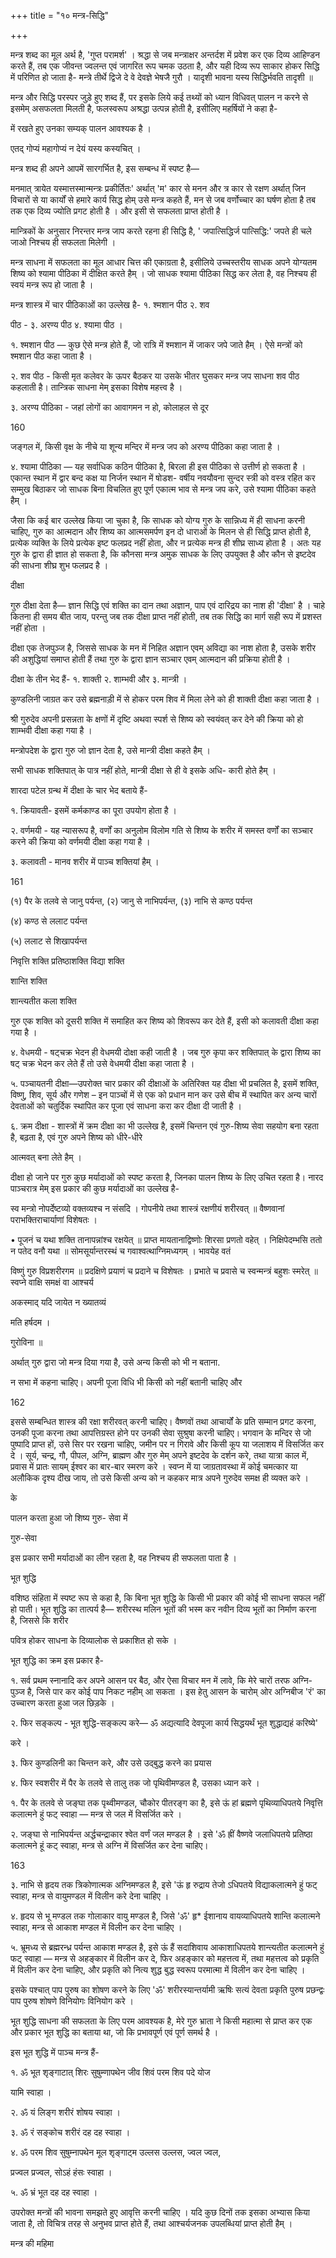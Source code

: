 +++
title = "१० मन्त्र-सिद्धि"

+++

मन्त्र शब्द का मूल अर्थ है, 'गुप्त परामर्श' । श्रद्धा से जब मन्त्राक्षर अन्तर्दश में प्रवेश कर एक दिव्य आहिण्डन करते हैं, तब एक जीवन्त ज्वलन्त एवं जागरित रूप चमक उठता है, और यही दिव्य रूप साकार होकर सिद्धि में परिणित हो जाता है- मन्त्रे तीर्थे द्विजे दे वे देवज्ञे भेषजै गुरौ । यादृशी भावना यस्य सिद्धिर्भवति तादृशी ॥ 

मन्त्र और सिद्धि परस्पर जुड़े हुए शब्द हैं, पर इसके लिये कई तथ्यों को ध्यान विधिवत् पालन न करने से इसमेम् असफलता मिलती है, फलस्वरूप अश्रद्धा उत्पन्न होती है, इसीलिए महर्षियों ने कहा है- 

में रखते हुए उनका सम्यक् पालन आवश्यक है । 

एतद् गोप्यं महागोप्यं न देयं यस्य कस्यचित् । 

मन्त्र शब्द ही अपने आपमें सारगर्भित है, इस सम्बन्ध में स्पष्ट है— 

मनमात् त्रायेत यस्मात्तस्मान्मन्त्रः प्रकीर्तितः' अर्थात् 'म' कार से मनन और त्र कार से रक्षण अर्थात् जिन विचारों से या कार्यों से हमारे कार्य सिद्ध होम् उसे मन्त्र कहते हैं, मन से जब वर्णोच्चार का घर्षण होता है तब तक एक दिव्य ज्योति प्रगट होती है । और इसी से सफलता प्राप्त होती है । 

मान्त्रिकों के अनुसार निरन्तर मन्त्र जाप करते रहना ही सिद्धि है, ' जपात्सिद्धिर्ज पात्सिद्धि:' जपते ही चले जाओ निश्चय ही सफलता मिलेगी । 

मन्त्र साधना में सफलता का मूल आधार चित्त की एकाग्रता है, इसीलिये उच्चस्तरीय साधक अपने योग्यतम शिष्य को श्यामा पीठिका में दीक्षित करते हैम् । जो साधक श्यामा पीठिका सिद्ध कर लेता है, वह निश्चय ही स्वयं मन्त्र रूप हो जाता है । 

मन्त्र शास्त्र में चार पीठिकाओं का उल्लेख है- १. श्मशान पीठ २. शव 

पीठ - ३. अरण्य पीठ ४. श्यामा पीठ । 

१. श्मशान पीठ — कुछ ऐसे मन्त्र होते हैं, जो रात्रि में श्मशान में जाकर जपे जाते हैम् । ऐसे मन्त्रों को श्मशान पीठ कहा जाता है । 

२. शव पीठ - किसी मृत कलेवर के ऊपर बैठकर या उसके भीतर घुसकर मन्त्र जप साधना शव पीठ कहलाती है। तान्त्रिक साधना मेम् इसका विशेष महत्त्व है । 

३. अरण्य पीठिका - जहां लोगों का आवागमन न हो, कोलाहल से दूर 

160 

जङ्गल में, किसी वृक्ष के नीचे या शून्य मन्दिर में मन्त्र जप को अरण्य पीठिका कहा जाता है । 

४. श्यामा पीठिका — यह सर्वाधिक कठिन पीठिका है, बिरला ही इस पीठिका से उत्तीर्ण हो सकता है । एकान्त स्थान में द्वार बन्द कक्ष या निर्जन स्थान में षोडश- वर्षीय नवयौवना सुन्दर स्त्री को वस्त्र रहित कर सम्मुख बिठाकर जो साधक बिना विचलित हुए पूर्ण एकात्म भाव से मन्त्र जप करे, उसे श्यामा पीठिका कहते हैम् । 

जैसा कि कई बार उल्लेख किया जा चुका है, कि साधक को योग्य गुरु के सान्निध्य में ही साधना करनी चाहिए, गुरु का आत्मदान और शिष्य का आत्मसमर्पण इन दो धाराओं के मिलन से ही सिद्धि प्राप्त होती है, प्रत्येक व्यक्ति के लिये प्रत्येक इष्ट फलप्रद नहीं होता, और न प्रत्येक मन्त्र ही शीघ्र साध्य होता है । अतः यह गुरु के द्वारा ही ज्ञात हो सकता है, कि कौनसा मन्त्र अमुक साधक के लिए उपयुक्त है और कौन से इष्टदेव की साधना शीघ्र शुभ फलप्रद है । 

दीक्षा 

गुरु दीक्षा देता है— ज्ञान सिद्धि एवं शक्ति का दान तथा अज्ञान, पाप एवं दारिद्रय का नाश ही 'दीक्षा' है । चाहे कितना ही समय बीत जाय, परन्तु जब तक दीक्षा प्राप्त नहीं होती, तब तक सिद्धि का मार्ग सही रूप में प्रशस्त नहीं होता । 

दीक्षा एक तेजपुञ्ज है, जिससे साधक के मन में निहित अज्ञान एवम् अविद्या का नाश होता है, उसके शरीर की अशुद्धियां समाप्त होती हैं तथा गुरु के द्वारा ज्ञान सञ्चार एवम् आत्मदान की प्रक्रिया होती है । 

दीक्षा के तीन भेद हैं- १. शाक्ती २. शाम्भवी और ३. मान्त्री । 

कुण्डलिनी जाग्रत कर उसे ब्रह्मनाड़ी में से होकर परम शिव में मिला लेने को ही शाक्ती दीक्षा कहा जाता है । 

श्री गुरुदेव अपनी प्रसन्नता के क्षणों में दृष्टि अथवा स्पर्श से शिष्य को स्वयंवत् कर देने की क्रिया को हो शाम्भवी दीक्षा कहा गया है । 

मन्त्रोपदेश के द्वारा गुरु जो ज्ञान देता है, उसे मान्त्री दीक्षा कहते हैम् । 

सभी साधक शक्तिपात् के पात्र नहीं होते, मान्त्री दीक्षा से ही वे इसके अधि- कारी होते हैम् । 

शारदा पटेल ग्रन्थ में दीक्षा के चार भेद बताये हैं- 

१. क्रियावती- इसमें कर्मकाण्ड का पूरा उपयोग होता है । 

२. वर्णमयी - यह न्यासरूप है, वर्णों का अनुलोम विलोम गति से शिष्य के शरीर में समस्त वर्णों का सञ्चार करने की क्रिया को वर्णमयी दीक्षा कहा गया है । 

३. कलावती - मानव शरीर में पाञ्च शक्तियां हैम् । 

161 

(१) पैर के तलवे से जानु पर्यन्त, (२) जानु से नाभिपर्यन्त, (३) नाभि से कण्ठ पर्यन्त 

(४) कण्ठ से ललाट पर्यन्त 

(५) ललाट से शिखापर्यन्त 

निवृत्ति शक्ति प्रतिष्ठाशक्ति विद्या शक्ति 

शान्ति शक्ति 

शान्त्यतीत कला शक्ति 

गुरु एक शक्ति को दूसरी शक्ति में समाहित कर शिष्य को शिवरूप कर देते हैं, इसी को कलावती दीक्षा कहा गया है । 

४. वेधमयी - षट्चक्र भेदन ही वेधमयी दोक्षा कही जाती है । जब गुरु कृपा कर शक्तिपात् के द्वारा शिष्य का षट् चक्र भेदन कर लेते हैं तो उसे वेधमयी दीक्षा कहा जाता है । 

५. पञ्चायतनी दीक्षा—उपरोक्त चार प्रकार की दीक्षाओं के अतिरिक्त यह दीक्षा भी प्रचलित है, इसमें शक्ति, विष्णु, शिव, सूर्य और गणेश – इन पाञ्चों में से एक को प्रधान मान कर उसे बीच में स्थापित कर अन्य चारों देवताओं को चतुर्दिक स्थापित कर पूजा एवं साधना करा कर दीक्षा दी जाती है । 

६. क्रम दीक्षा - शास्त्रों में क्रम दीक्षा का भी उल्लेख है, इसमें चिन्तन एवं गुरु-शिष्य सेवा सहयोग बना रहता है, बढ़ता है, एवं गुरु अपने शिष्य को धीरे-धीरे 

आत्मवत् बना लेते हैम् । 

दीक्षा हो जाने पर गुरु कुछ मर्यादाओं को स्पष्ट करता है, जिनका पालन शिष्य के लिए उचित रहता है। नारद पाञ्चरात्र मेम् इस प्रकार की कुछ मर्यादाओं का उल्लेख है- 

स्व मन्त्रो नोपर्देष्टव्यो वक्तव्यश्च न संसदि । गोपनीये तथा शास्त्रं रक्षणीयं शरीरवत् ॥ वैष्णवानां पराभक्तिराचार्याणां विशेषतः । 

• पूजनं च यथा शक्ति तानापन्नांश्च रक्षयेत् ॥ प्राप्त मायतानाद्विष्णोः शिरसा प्रणतो वहेत् । निक्षिपेदम्भसि ततो न पतेद वनौ यथा ॥ सोमसूर्यान्तरस्थं च गवाश्वत्थाग्निमध्यगम् । भावयेह वतं 

विष्णुं गुरु विप्रशरीरगम ॥ प्रदक्षिणे प्रयाणं च प्रदाने च विशेषतः । प्रभाते च प्रवासे च स्वन्मन्त्रं बहुशः स्मरेत् ॥ स्वप्ने वाक्षि समक्षं वा आश्चर्य 

अकस्माद् यदि जायेत न ख्यातव्यं 

मति हर्षदम । 

गुरोविना ॥ 

अर्थात् गुरु द्वारा जो मन्त्र दिया गया है, उसे अन्य किसी को भी न बताना. 

न सभा में कहना चाहिए। अपनी पूजा विधि भी किसी को नहीं बतानी चाहिए और 

162 

इससे सम्बन्धित शास्त्र की रक्षा शरीरवत् करनी चाहिए। वैष्णवों तथा आचार्यों के प्रति सम्मान प्रगट करना, उनकी पूजा करना तथा आपत्तिग्रस्त होने पर उनकी सेवा सुश्रुषा करनी चाहिए। भगवान के मन्दिर से जो पुष्पादि प्राप्त हों, उसे सिर पर रखना चाहिए, जमीन पर न गिरावे और किसी कूप या जलाशय में विसर्जित कर दे । सूर्य, चन्द्र, गौ, पीपल, अग्नि, ब्राह्मण और गुरु मेम् अपने इष्टदेव के दर्शन करे, तथा यात्रा काल में, प्रवास में प्रातः सायम् ईश्वर का बार-बार स्मरण करे । स्वप्न में या जाग्रतावस्था में कोई चमत्कार या अलौकिक दृश्य दीख जाय, तो उसे किसी अन्य को न कहकर मात्र अपने गुरुदेव समक्ष ही व्यक्त करे । 

के 

पालन करता हुआ जो शिष्य गुरु- सेवा में 

गुरु-सेवा 

इस प्रकार सभी मर्यादाओं का लीन रहता है, वह निश्चय ही सफलता पाता है । 

भूत शुद्धि 

वशिष्ठ संहिता में स्पष्ट रूप से कहा है, कि बिना भूत शुद्धि के किसी भी प्रकार की कोई भी साधना सफल नहीं हो पाती। भूत शुद्धि का तात्पर्य है— शरीरस्थ मलिन भूतों की भस्म कर नवीन दिव्य भूतों का निर्माण करना है, जिससे कि शरीर 

पवित्र होकर साधना के दिव्यालोक से प्रकाशित हो सके । 

भूत शुद्धि का क्रम इस प्रकार है- 

१. सर्व प्रथम स्नानादि कर अपने आसन पर बैठ, और ऐसा विचार मन में लावे, कि मेरे चारों तरफ अग्नि-पुञ्ज है, जिसे पार कर कोई पाप निकट नहीम् आ सकता । इस हेतु आसन के चारोम् ओर अग्निबीज 'रं' का उच्चारण करता हुआ जल छिड़के । 

२. फिर सङ्कल्प - भूत शुद्धि-सङ्कल्प करे— ॐ अद्यत्यादि देवपूजा कार्य सिद्धयर्थं भूत शुद्धाद्यहं करिष्ये' 

करे । 

३. फिर कुण्डलिनी का चिन्तन करे, और उसे उद्बुद्ध करने का प्रयास 

४. फिर स्वशरीर में पैर के तलवे से तालु तक जो पृथिवीमण्डल है, उसका ध्यान करे । 

१. पैर के तलवे से जङ्घा तक पृथ्वीमण्डल, चौकोर पीतरङ्ग का है, इसे ऊं हां ब्रह्मणे पृथिव्याधिपतये निवृत्ति कलात्मने हुं फट् स्वाहा — मन्त्र से जल में विसर्जित करे । 

२. जङ्घा से नाभिपर्यन्त अर्द्धचन्द्राकार श्वेत वर्णं जल मण्डल है । इसे 'ॐ ह्रीं वैष्णवे जलाधिपतये प्रतिष्ठा कलात्मने हूं कट् स्वाहा, मन्त्र से अग्नि में विसर्जित कर देना चाहिए। 

163 

३. नाभि से हृदय तक त्रिकोणात्मक अग्निमण्डल है, इसे 'ऊं हृ रुद्राय तेजो ऽधिपतये विद्याकलात्मने हुं फट् स्वाहा, मन्त्र से वायुमण्डल में विलीन करे देना चाहिए । 

४. हृदय से भू मण्डल तक गोलाकार वायु मण्डल है, जिसे 'ॐ' हृ* ईशानाय वायव्याधिपतये शान्ति कलात्मने स्वाहा, मन्त्र से आकाश मण्डल में विलीन कर देना चाहिए । 

५. भ्रूमध्य से ब्रह्मरन्ध्र पर्यन्त आकाश मण्डल है, इसे ऊं हैं सदाशिवाय आकाशाधिपतये शान्त्यतीत कलात्मने हुं फट् स्वाहा — मन्त्र से अहङ्कार में विलीन कर दे, फिर अहङ्कार को महत्तत्व में, तथा महत्तत्व को प्रकृति में विलीन कर देना चाहिए, और प्रकृति को नित्य शुद्ध बुद्ध स्वरूप परमात्मा में विलीन कर देना चाहिए । 

इसके पश्चात् पाप पुरुष का शोषण करने के लिए 'ॐ' शरीरस्यान्तर्यामी ऋषिः सत्यं देवता प्रकृति पुरुष प्रछन्द्वः पाप पुरुष शोषणे विनियोगः विनियोग करे । 

भूत शुद्धि साधना की सफलता के लिए परम आवश्यक है, मेरे गुरु भ्राता ने किसी महात्मा से प्राप्त कर एक और प्रकार भूत शुद्धि का बताया था, जो कि प्रभावपूर्ण एवं पूर्ण समर्थ है । 

इस भूत शुद्धि में पाञ्च मन्त्र हैं- 

१. ॐ भूत शृङ्गाटात् शिरः सुषुम्णापथेन जीव शिवं परम शिव पदे योज 

यामि स्वाहा । 

२. ॐ यं लिङ्ग शरीरं शोषय स्वाहा । 

३. ॐ रं सङ्कोच शरीरं दह दह स्वाहा । 

४. ॐ परम शिव सुषुम्नापथेन मूल शृङ्गाट्म उल्लस उल्लस, ज्वल ज्वल, 

प्रज्वल प्रज्वल, सोऽहं हंसः स्वाहा । 

५. ॐ भ्रं भूत दह दह स्वाहा । 

उपरोक्त मन्त्रों की भावना समझते हुए आवृत्ति करनी चाहिए । यदि कुछ दिनों तक इसका अभ्यास किया जाता है, तो विचित्र तरह से अनुभव प्राप्त होते हैं, तथा आश्चर्यजनक उपलब्धियां प्राप्त होती हैम् । 

मन्त्र की महिमा 
